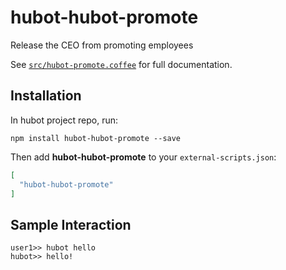# hubot-hubot-promote

Release the CEO from promoting employees

See [`src/hubot-promote.coffee`](src/hubot-promote.coffee) for full documentation.

## Installation

In hubot project repo, run:

`npm install hubot-hubot-promote --save`

Then add **hubot-hubot-promote** to your `external-scripts.json`:

```json
[
  "hubot-hubot-promote"
]
```

## Sample Interaction

```
user1>> hubot hello
hubot>> hello!
```
